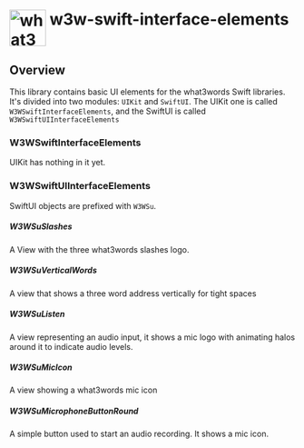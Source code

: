 # <img valign='top' src="https://what3words.com/assets/images/w3w_square_red.png" width="64" height="64" alt="what3words">&nbsp;w3w-swift-interface-elements

Overview
--------

This library contains basic UI elements for the what3words Swift libraries.  It's divided into two modules: `UIKit` and `SwiftUI`.  The UIKit one is called `W3WSwiftInterfaceElements`, and the SwiftUI is called `W3WSwiftUIInterfaceElements`

### W3WSwiftInterfaceElements

UIKit has nothing in it yet.  

### W3WSwiftUIInterfaceElements

SwiftUI objects are prefixed with `W3WSu`.

##### W3WSuSlashes

A View with the three what3words slashes logo.

##### W3WSuVerticalWords

A view that shows a three word address vertically for tight spaces

##### W3WSuListen

A view representing an audio input, it shows a mic logo with animating halos around it to indicate audio levels.

##### W3WSuMicIcon

A view showing a what3words mic icon

##### W3WSuMicrophoneButtonRound

A simple button used to start an audio recording.  It shows a mic icon.


